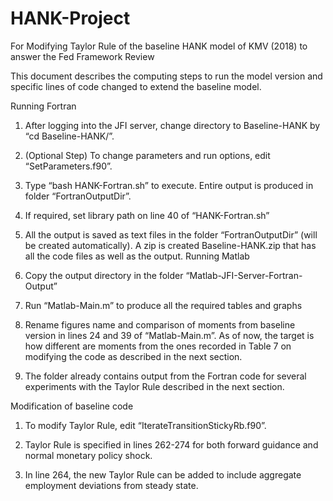 # HANK-Project
For Modifying Taylor Rule of the baseline HANK model of KMV (2018) to answer the Fed Framework Review


This document describes the computing steps to run the model version and specific lines of code changed to extend the baseline model. 

Running Fortran 
1.	After logging into the JFI server, change directory to Baseline-HANK by  “cd Baseline-HANK/”.

2.	(Optional Step) To change parameters and run options, edit “SetParameters.f90”.

3.	Type “bash HANK-Fortran.sh” to execute. Entire output is produced in folder “FortranOutputDir”.

4.	If required, set library path on line 40 of “HANK-Fortran.sh” 

5.	All the output is saved as text files in the folder “FortranOutputDir” (will be created automatically). A zip is created Baseline-HANK.zip that has all the code files as well as the output. 
Running Matlab
1.	Copy the output directory in the folder “Matlab-JFI-Server-Fortran-Output” 

2.	Run “Matlab-Main.m” to produce all the required tables and graphs

3.	Rename figures name and comparison of moments from baseline version in lines 24 and 39 of “Matlab-Main.m”. As of now, the target is how different are moments from the ones recorded in Table 7 on modifying the code as described in the next section.

4.	The folder already contains output from the Fortran code for several experiments with the Taylor Rule described in the next section.

Modification of baseline code
1.	To modify Taylor Rule, edit “IterateTransitionStickyRb.f90”. 

2.	Taylor Rule is specified in lines 262-274 for both forward guidance and normal monetary policy shock. 

3.	In line 264, the new Taylor Rule can be added to include aggregate employment deviations from steady state.





